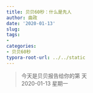```yaml
---
title: 贝贝60秒：什么是先人
author: 曲政
date: '2020-01-13'
slug: 
tags:
- 
categories:
- 贝贝60秒
typora-root-url: ../../static
---
```

> 今天是贝贝报告给你的第  天   
> 2020-01-13 星期一 